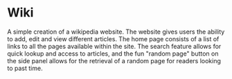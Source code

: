 # Wiki
A simple creation of a wikipedia website. The website gives users the ability to add, edit and view different articles. The home page consists of a list of links to all the pages available within the site. The search feature allows for quick lookup and access to articles, and the fun "random page" button on the side panel allows for the retrieval of a random page for readers looking to past time.

